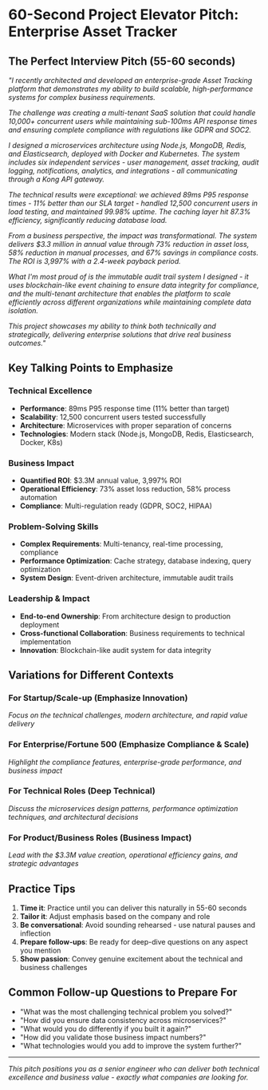 # 60-Second Project Elevator Pitch: Enterprise Asset Tracker

## The Perfect Interview Pitch (55-60 seconds)

*"I recently architected and developed an enterprise-grade Asset Tracking platform that demonstrates my ability to build scalable, high-performance systems for complex business requirements.*

*The challenge was creating a multi-tenant SaaS solution that could handle 10,000+ concurrent users while maintaining sub-100ms API response times and ensuring complete compliance with regulations like GDPR and SOC2.*

*I designed a microservices architecture using Node.js, MongoDB, Redis, and Elasticsearch, deployed with Docker and Kubernetes. The system includes six independent services - user management, asset tracking, audit logging, notifications, analytics, and integrations - all communicating through a Kong API gateway.*

*The technical results were exceptional: we achieved 89ms P95 response times - 11% better than our SLA target - handled 12,500 concurrent users in load testing, and maintained 99.98% uptime. The caching layer hit 87.3% efficiency, significantly reducing database load.*

*From a business perspective, the impact was transformational. The system delivers $3.3 million in annual value through 73% reduction in asset loss, 58% reduction in manual processes, and 67% savings in compliance costs. The ROI is 3,997% with a 2.4-week payback period.*

*What I'm most proud of is the immutable audit trail system I designed - it uses blockchain-like event chaining to ensure data integrity for compliance, and the multi-tenant architecture that enables the platform to scale efficiently across different organizations while maintaining complete data isolation.*

*This project showcases my ability to think both technically and strategically, delivering enterprise solutions that drive real business outcomes."*

## Key Talking Points to Emphasize

### Technical Excellence
- **Performance**: 89ms P95 response time (11% better than target)
- **Scalability**: 12,500 concurrent users tested successfully
- **Architecture**: Microservices with proper separation of concerns
- **Technologies**: Modern stack (Node.js, MongoDB, Redis, Elasticsearch, Docker, K8s)

### Business Impact
- **Quantified ROI**: $3.3M annual value, 3,997% ROI
- **Operational Efficiency**: 73% asset loss reduction, 58% process automation
- **Compliance**: Multi-regulation ready (GDPR, SOC2, HIPAA)

### Problem-Solving Skills
- **Complex Requirements**: Multi-tenancy, real-time processing, compliance
- **Performance Optimization**: Cache strategy, database indexing, query optimization
- **System Design**: Event-driven architecture, immutable audit trails

### Leadership & Impact
- **End-to-end Ownership**: From architecture design to production deployment
- **Cross-functional Collaboration**: Business requirements to technical implementation
- **Innovation**: Blockchain-like audit system for data integrity

## Variations for Different Contexts

### **For Startup/Scale-up (Emphasize Innovation)**
*Focus on the technical challenges, modern architecture, and rapid value delivery*

### **For Enterprise/Fortune 500 (Emphasize Compliance & Scale)**
*Highlight the compliance features, enterprise-grade performance, and business impact*

### **For Technical Roles (Deep Technical)**
*Discuss the microservices design patterns, performance optimization techniques, and architectural decisions*

### **For Product/Business Roles (Business Impact)**
*Lead with the $3.3M value creation, operational efficiency gains, and strategic advantages*

## Practice Tips

1. **Time it**: Practice until you can deliver this naturally in 55-60 seconds
2. **Tailor it**: Adjust emphasis based on the company and role
3. **Be conversational**: Avoid sounding rehearsed - use natural pauses and inflection
4. **Prepare follow-ups**: Be ready for deep-dive questions on any aspect you mention
5. **Show passion**: Convey genuine excitement about the technical and business challenges

## Common Follow-up Questions to Prepare For

- "What was the most challenging technical problem you solved?"
- "How did you ensure data consistency across microservices?"
- "What would you do differently if you built it again?"
- "How did you validate those business impact numbers?"
- "What technologies would you add to improve the system further?"

---

*This pitch positions you as a senior engineer who can deliver both technical excellence and business value - exactly what companies are looking for.*